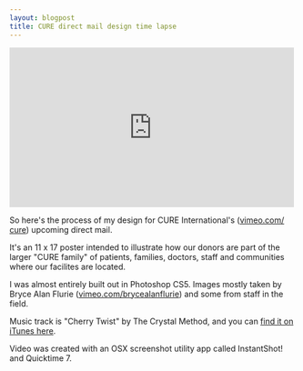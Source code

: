 ```yaml
---
layout: blogpost
title: CURE direct mail design time lapse
---
```


<div class="video media">
  <iframe src="http://player.vimeo.com/video/24478858" width="500" height="281" frameborder="0"></iframe>
</div>

<p>So here's the process of my design for CURE International's (<a href="http://vimeo.com/cure">vimeo.com/​cure</a>) upcoming direct mail.</p>

<p>It's an 11 x 17 poster intended to illustrate how our donors are part of the larger "CURE family" of patients, families, doctors, staff and communities where our facilites are located.</p>

<p>I was almost entirely built out in Photoshop CS5. Images mostly taken by Bryce Alan Flurie (<a href="http://vimeo.com/​brycealanflurie">vimeo.com/​brycealanflurie</a>) and some from staff in the field.</p>

<p>Music track is "Cherry Twist" by The Crystal Method, and you can <a href="http://itunes.apple.com/​us/​album/​cherry-twist/​id364033?i=364015">find it on iTunes here</a>.</p>

<p>Video was created with an OSX screenshot utility app called InstantShot! and Quicktime 7.</p>